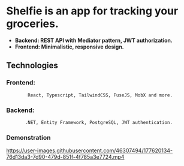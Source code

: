 # Shelfie is an app for tracking your groceries.

- __Backend: REST API with Mediator pattern, JWT authorization.__ 
- __Frontend: Minimalistic, responsive design.__


## Technologies
### Frontend: 
            React, Typescript, TailwindCSS, FuseJS, MobX and more.

### Backend: 
           .NET, Entity Framework, PostgreSQL, JWT authentication.


### Demonstration

https://user-images.githubusercontent.com/46307494/177620134-76d13da3-7d90-479d-851f-4f785a3e7724.mp4

